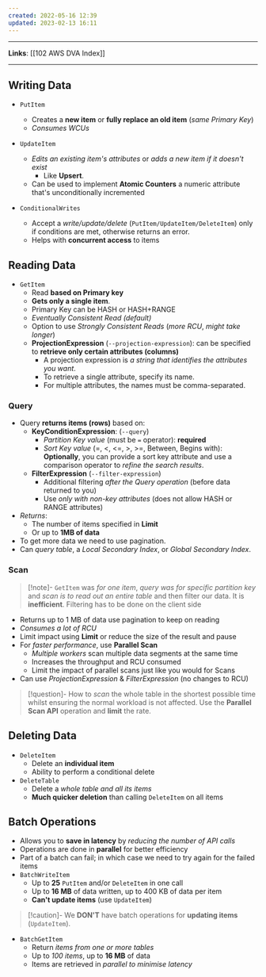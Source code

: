 ```yaml
---
created: 2022-05-16 12:39
updated: 2023-02-13 16:11
---
```

---
**Links**: [[102 AWS DVA Index]]

---
## Writing Data
- `PutItem`
	- Creates a **new item** or **fully replace an old item** (*same Primary Key*)
	- *Consumes WCUs*

- `UpdateItem`
	- *Edits an existing item's attributes* or *adds a new item if it doesn't exist*
		- Like **Upsert**.
	- Can be used to implement **Atomic Counters** a numeric attribute that's unconditionally incremented
	
- `ConditionalWrites`
	- Accept a *write/update/delete* (`PutItem/UpdateItem/DeleteItem`) only if conditions are met, otherwise returns an error.
	- Helps with **concurrent access** to items

## Reading Data
- `GetItem`
	- Read **based on Primary key**
	- **Gets only a single item**.
	- Primary Key can be HASH or HASH+RANGE
	- *Eventually Consistent Read (default)*
	- Option to use *Strongly Consistent Reads* (*more RCU*, *might take longer*)
	- **ProjectionExpression** (`--projection-expression`):  can be specified to **retrieve only certain attributes (columns)**
		- A projection expression is *a string that identifies the attributes you want*. 
		- To retrieve a single attribute, specify its name. 
		- For multiple attributes, the names must be comma-separated.

### Query
- Query **returns items (rows)** based on:
	- **KeyConditionExpression**: (`--query`)
		- *Partition Key value* (must be `=` operator): **required**
		- *Sort Key value* (=, <, <=, >, >=, Between, Begins with): **Optionally**, you can provide a sort key attribute and use a comparison operator to *refine the search results*.
	- **FilterExpression** (`--filter-expression`)
		- Additional filtering *after the Query operation* (before data returned to you)
		- Use *only with non-key attributes* (does not allow HASH or RANGE attributes)
- *Returns*:
	- The number of items specified in **Limit**
	- Or up to **1MB of data**
- To get more data we need to use pagination.
- Can *query table*, a *Local Secondary Index*, or *Global Secondary Index*.

### Scan
> [!note]- `GetItem` was *for one item*, *query was for specific partition key* and *scan is to read out an entire table* and then filter our data. It is **inefficient**.
> Filtering has to be done on the client side

- Returns up to 1 MB of data use pagination to keep on reading
- *Consumes a lot of RCU*
- Limit impact using **Limit** or reduce the size of the result and pause
- For *faster performance*, use **Parallel Scan**
	- *Multiple workers* scan multiple data segments at the same time
	- Increases the throughput and RCU consumed
	- Limit the impact of parallel scans just like you would for Scans
- Can use *ProjectionExpression* & *FilterExpression* (no changes to RCU)

> [!question]- How to *scan* the whole table in the shortest possible time whilst ensuring the normal workload is not affected.
> Use the **Parallel Scan API** operation and **limit** the rate.

## Deleting Data
- `DeleteItem`
	- Delete an **individual item**
	- Ability to perform a conditional delete
- `DeleteTable`
	- Delete a *whole table and all its items*
	- **Much quicker deletion** than calling `DeleteItem` on all items

## Batch Operations
- Allows you to **save in latency** by *reducing the number of API calls*
- Operations are done in **parallel** for better efficiency
- Part of a batch can fail; in which case we need to try again for the failed items
- `BatchWriteItem`
	- Up to **25** `PutItem` and/or `DeleteItem` in one call
	- Up to **16 MB** of data written, up to 400 KB of data per item
	- **Can't update items** (use `UpdateItem`)

> [!caution]- We **DON'T** have batch operations for **updating items** (`UpdateItem`).

- `BatchGetItem`
	- Return *items from one or more tables*
	- Up to *100 items*, up to **16 MB** of data
	- Items are retrieved in *parallel to minimise latency*
